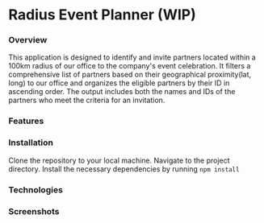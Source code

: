 # Radius Event Planner (WIP)

### Overview

This application is designed to identify and invite partners located within a 100km radius of our office to the company's event celebration. It filters a comprehensive list of partners based on their geographical proximity(lat, long) to our office and organizes the eligible partners by their ID in ascending order. The output includes both the names and IDs of the partners who meet the criteria for an invitation.

### Features

### Installation

Clone the repository to your local machine.
Navigate to the project directory.
Install the necessary dependencies by running `npm install`

### Technologies

### Screenshots

